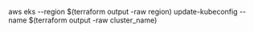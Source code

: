aws eks --region $(terraform output -raw region) update-kubeconfig --name $(terraform output -raw cluster_name)
